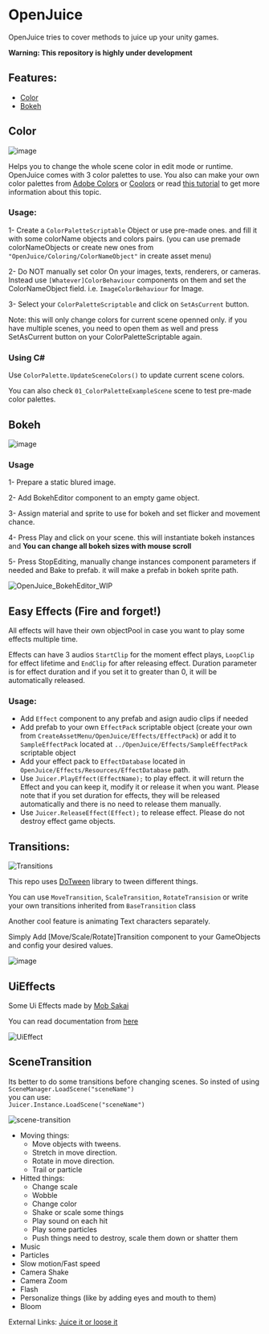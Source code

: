 # OpenJuice

OpenJuice tries to cover methods to juice up your unity games.

**Warning: This repository is highly under development**

## Features:

- [Color](#Color)
- [Bokeh](#Bokeh)

## Color

![image](https://git.cafebazaar.ir/cafebazi-studio/openjuice/uploads/8b87aac7a6fa0d6c9c71f6492456c561/OpenJuice_Color.gif)

Helps you to change the whole scene color in edit mode or runtime.
OpenJuice comes with 3 color palettes to use. You also can make your own color palettes from [Adobe Colors](https://color.adobe.com/create/color-wheel) or [Coolors](https://coolors.co/palettes/popular) or read [this tutorial](https://gamedevelopment.tutsplus.com/articles/picking-a-color-palette-for-your-games-artwork--gamedev-1174) to get more information about this topic.

### Usage:

1- Create a `ColorPaletteScriptable` Object or use pre-made ones. and fill it with some colorName objects and colors pairs. (you can use premade colorNameObjects or create new ones from `"OpenJuice/Coloring/ColorNameObject"` in create asset menu)

2- Do NOT manually set color On your images, texts, renderers, or cameras. Instead use `[Whatever]ColorBehaviour` components on them and set the ColorNameObject field. i.e. `ImageColorBehaviour` for Image.

3- Select your `ColorPaletteScriptable` and click on `SetAsCurrent` button.

Note: this will only change colors for current scene openned only. if you have multiple scenes, you need to open them as well and press SetAsCurrent button on your ColorPaletteScriptable again.

### Using C#

Use `ColorPalette.UpdateSceneColors()` to update current scene colors.

You can also check `01_ColorPaletteExampleScene` scene to test pre-made color palettes.

## Bokeh

![image](https://git.cafebazaar.ir/cafebazi-studio/openjuice/uploads/5f90b03a8a89a84549c5b96126257a70/OpenJuice_BokehEditor.gif)

### Usage

1- Prepare a static blured image.

2- Add BokehEditor component to an empty game object.

3- Assign material and sprite to use for bokeh and set flicker and movement chance.

4- Press Play and click on your scene. this will instantiate bokeh instances and **You can change all bokeh sizes with mouse scroll**

5- Press StopEditing, manually change instances component parameters if needed and Bake to prefab. it will make a prefab in bokeh sprite path.

![OpenJuice_BokehEditor_WIP](https://git.cafebazaar.ir/cafebazi-studio/openjuice/uploads/b748d9820fb6349df83c60a5f8ffafc9/OpenJuice_BokehEditor_WIP.gif)

## Easy Effects (Fire and forget!)

All effects will have their own objectPool in case you want to play some effects multiple time.

Effects can have 3 audios `StartClip` for the moment effect plays, `LoopClip` for effect lifetime and `EndClip` for after releasing effect. Duration parameter is for effect duration and if you set it to greater than 0, it will be automatically released.

### Usage:

- Add `Effect` component to any prefab and asign audio clips if needed
- Add prefab to your own `EffectPack` scriptable object (create your own from `CreateAssetMenu/OpenJuice/Effects/EffectPack`) or add it to `SampleEffectPack` located at `../OpenJuice/Effects/SampleEffectPack` scriptable object
- Add your effect pack to `EffectDatabase` located in `OpenJuice/Effects/Resources/EffectDatabase` path.
- Use `Juicer.PlayEffect(EffectName);` to play effect. it will return the Effect and you can keep it, modify it or release it when you want. Please note that if you set duration for effects, they will be released automatically and there is no need to release them manually.
- Use `Juicer.ReleaseEffect(Effect);` to release effect. Please do not destroy effect game objects.

## Transitions:

![Transitions](https://git.cafebazaar.ir/cafebazi-studio/openjuice/uploads/b7435cdcc8a83a66e7c338b9442a761a/Transitions.gif)

This repo uses [DoTween](http://dotween.demigiant.com/inde) library to tween different things.

You can use `MoveTransition`, `ScaleTransition`, `RotateTransision` or write your own transitions inherited from `BaseTransition` class

Another cool feature is animating Text characters separately.

Simply Add [Move/Scale/Rotate]Transition component to your GameObjects and config your desired values.

![image](https://git.cafebazaar.ir/cafebazi-studio/openjuice/uploads/c8975184fc9b88d6cb6df68a810507f3/image.png)

## UiEffects

Some Ui Effects made by [Mob Sakai](https://github.com/mob-sakai)

You can read documentation from [here](https://github.com/mob-sakai/UIEffect)

![UiEffect](https://user-images.githubusercontent.com/12690315/41398364-155cf5a6-6ff2-11e8-8124-9d16ef6ca267.gif)

## SceneTransition

Its better to do some transitions before changing scenes.
So insted of using
</br>`SceneManager.LoadScene("sceneName")`
</br> you can use:
</br>`Juicer.Instance.LoadScene("sceneName")`

![scene-transition](https://git.cafebazaar.ir/cafebazi-studio/openjuice/uploads/b445eaf9bd4af9e37817b3cbe701b689/scene-transition.gif)

- Moving things:
  - Move objects with tweens.
  - Stretch in move direction.
  - Rotate in move direction.
  - Trail or particle
- Hitted things:
  - Change scale
  - Wobble
  - Change color
  - Shake or scale some things
  - Play sound on each hit
  - Play some particles
  - Push things need to destroy, scale them down or shatter them
- Music
- Particles
- Slow motion/Fast speed
- Camera Shake
- Camera Zoom
- Flash
- Personalize things (like by adding eyes and mouth to them)
- Bloom

External Links: [Juice it or loose it](https://www.youtube.com/watch?v=Fy0aCDmgnxg)
